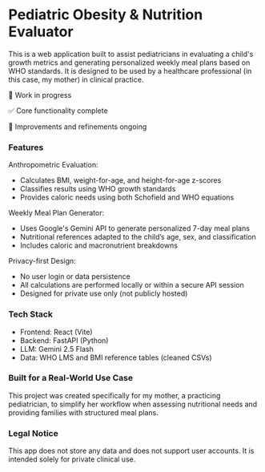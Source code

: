 # Pediatric Obesity & Nutrition Evaluator

This is a web application built to assist pediatricians in evaluating a child's growth metrics and generating personalized weekly meal plans based on WHO standards. It is designed to be used by a healthcare professional (in this case, my mother) in clinical practice.

🚧 Work in progress

✅ Core functionality complete

🧠 Improvements and refinements ongoing

### Features 

Anthropometric Evaluation:

- Calculates BMI, weight-for-age, and height-for-age z-scores
- Classifies results using WHO growth standards
- Provides caloric needs using both Schofield and WHO equations

Weekly Meal Plan Generator:

- Uses Google's Gemini API to generate personalized 7-day meal plans
- Nutritional references adapted to the child’s age, sex, and classification
- Includes caloric and macronutrient breakdowns

Privacy-first Design:

- No user login or data persistence
- All calculations are performed locally or within a secure API session
- Designed for private use only (not publicly hosted)

### Tech Stack

- Frontend: React (Vite)
- Backend: FastAPI (Python)
- LLM: Gemini 2.5 Flash
- Data: WHO LMS and BMI reference tables (cleaned CSVs)

### Built for a Real-World Use Case

This project was created specifically for my mother, a practicing pediatrician, to simplify her workflow when assessing nutritional needs and providing families with structured meal plans.

### Legal Notice

This app does not store any data and does not support user accounts. It is intended solely for private clinical use.